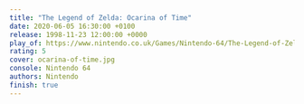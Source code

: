 ```yaml
---
title: "The Legend of Zelda: Ocarina of Time"
date: 2020-06-05 16:30:00 +0100
release: 1998-11-23 12:00:00 +0000
play_of: https://www.nintendo.co.uk/Games/Nintendo-64/The-Legend-of-Zelda-Ocarina-of-Time-269536.html
rating: 5
cover: ocarina-of-time.jpg
console: Nintendo 64
authors: Nintendo
finish: true
---
```

